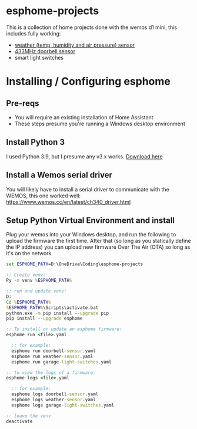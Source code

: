 # esphome-projects

This is a collection of home projects done with the wemos d1 mini, this includes fully working:
 - [weather (temp, humidity and air pressure) sensor](weather-sensor.md)
 - [433MHz doorbell sensor](doorbell-sensor.md)
 - smart light switches



# Installing / Configuring esphome

## Pre-reqs
- You will require an existing installation of Home Assistant
- These steps presume you're running a Windows desktop environment

## Install Python 3
I used Python 3.9, but I presume any v3.x works.  [Download here](https://www.python.org/downloads/)

## Install a Wemos serial driver
You will likely have to install a serial driver to communicate with the WEMOS, this one worked well:
https://www.wemos.cc/en/latest/ch340_driver.html

## Setup Python Virtual Environment and install 
Plug your wemos into your Windows desktop, and run the following to upload the firmware the first time. After that (so long as you statically define the IP address) you can upload new firmware Over The Air (OTA) so long as it's on the network

``` cmd
set ESPHOME_PATH=D:\OneDrive\Coding\esphome-projects

:: Create venv:
Py -m venv %ESPHOME_PATH%

:: run and update venv:
D:
Cd %ESPHOME_PATH%
%ESPHOME_PATH%\Scripts\activate.bat
python.exe -m pip install --upgrade pip
pip install --upgrade esphome

:: To install or update an esphome firmware:
esphome run <file>.yaml

  :: for example:
  esphome run doorbell-sensor.yaml
  esphome run weather-sensor.yaml
  esphome run garage-light-switches.yaml

:: to view the logs of a firmware: 
esphome logs <file>.yaml

  :: for example:
  esphome logs doorbell-sensor.yaml
  esphome logs weather-sensor.yaml
  esphome logs garage-light-switches.yaml

:: leave the venv
deactivate

```